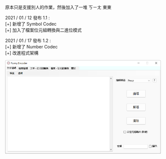 原本只是支援別人的作業，然後加入了一堆 ㄎㄧㄤ 東東  
  
2021 / 01 / 12 發布 1.1 :  
[+] 新增了 Symbol Codec  
[+] 加入了檔案位元組轉換與二進位模式  
  
2021 / 01 / 17 發布 1.2 :  
[+] 新增了 Number Codec  
[+] 改進程式架構  
  
![image](https://raw.githubusercontent.com/QuiltMeow/FunnyEncoder/main/Image.png?raw=true)